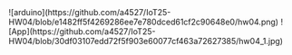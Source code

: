 <arduion>
![arduino](https://github.com/a4527/IoT25-HW04/blob/e1482ff5f4269286ee7e780dced61cf2c90648e0/hw04.png)
<app>
![App](https://github.com/a4527/IoT25-HW04/blob/30df03107edd72f5f903e60077cf463a72627385/hw04_1.jpg)
